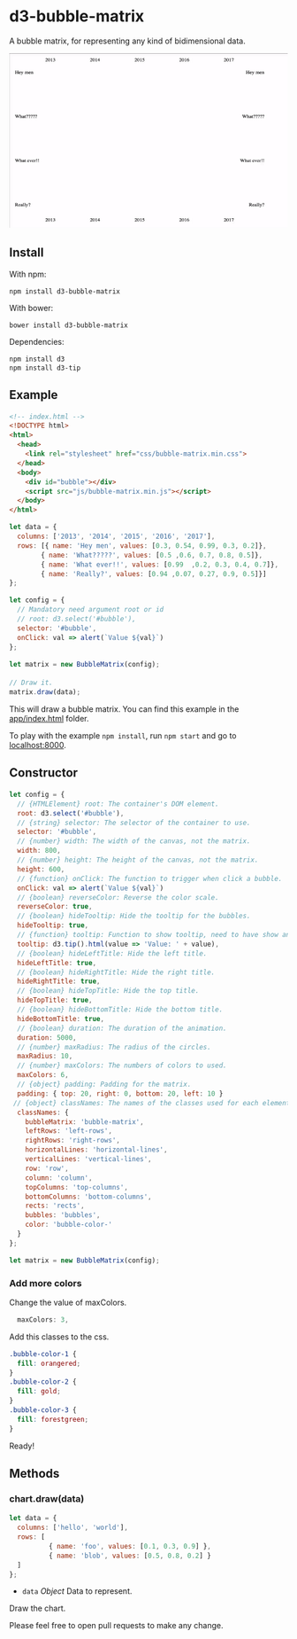 # d3-bubble-matrix

A bubble matrix, for representing any kind of bidimensional data.

![bubble-matrix](assets/bubble-matrix.gif)

## Install

With npm:

    npm install d3-bubble-matrix

With bower:

    bower install d3-bubble-matrix

Dependencies:

    npm install d3
    npm install d3-tip

## Example


```html
<!-- index.html -->
<!DOCTYPE html>
<html>
  <head>
    <link rel="stylesheet" href="css/bubble-matrix.min.css">
  </head>
  <body>
    <div id="bubble"></div>
    <script src="js/bubble-matrix.min.js"></script>
  </body>
</html>
```

```js
let data = {
  columns: ['2013', '2014', '2015', '2016', '2017'],
  rows: [{ name: 'Hey men', values: [0.3, 0.54, 0.99, 0.3, 0.2]},
        { name: 'What?????', values: [0.5 ,0.6, 0.7, 0.8, 0.5]},
        { name: 'What ever!!', values: [0.99  ,0.2, 0.3, 0.4, 0.7]},
        { name: 'Really?', values: [0.94 ,0.07, 0.27, 0.9, 0.5]}]
};
```

```js
let config = {
  // Mandatory need argument root or id
  // root: d3.select('#bubble'),
  selector: '#bubble',
  onClick: val => alert(`Value ${val}`)
};
```

```js
let matrix = new BubbleMatrix(config);

// Draw it.
matrix.draw(data);
```

This will draw a bubble matrix. You can find this example in the [app/index.html](/app/index.html) folder.

To play with the example `npm
install`, run `npm start` and go to
[localhost:8000](http://localhost:8000/).

## Constructor

```js
let config = {
  // {HTMLElement} root: The container's DOM element.
  root: d3.select('#bubble'),
  // {string} selector: The selector of the container to use.
  selector: '#bubble',
  // {number} width: The width of the canvas, not the matrix.
  width: 800,
  // {number} height: The height of the canvas, not the matrix.
  height: 600,
  // {function} onClick: The function to trigger when click a bubble.
  onClick: val => alert(`Value ${val}`)
  // {boolean} reverseColor: Reverse the color scale.
  reverseColor: true,
  // {boolean} hideTooltip: Hide the tooltip for the bubbles.
  hideTooltip: true,
  // {function} tooltip: Function to show tooltip, need to have show and hide method.
  tooltip: d3.tip().html(value => 'Value: ' + value),
  // {boolean} hideLeftTitle: Hide the left title.
  hideLeftTitle: true,
  // {boolean} hideRightTitle: Hide the right title.
  hideRightTitle: true,
  // {boolean} hideTopTitle: Hide the top title.
  hideTopTitle: true,
  // {boolean} hideBottomTitle: Hide the bottom title.
  hideBottomTitle: true,
  // {boolean} duration: The duration of the animation.
  duration: 5000,
  // {number} maxRadius: The radius of the circles.
  maxRadius: 10,
  // {number} maxColors: The numbers of colors to used.
  maxColors: 6,
  // {object} padding: Padding for the matrix.
  padding: { top: 20, right: 0, bottom: 20, left: 10 }
 // {object} classNames: The names of the classes used for each element.
  classNames: {
    bubbleMatrix: 'bubble-matrix',
    leftRows: 'left-rows',
    rightRows: 'right-rows',
    horizontalLines: 'horizontal-lines',
    verticalLines: 'vertical-lines',
    row: 'row',
    column: 'column',
    topColumns: 'top-columns',
    bottomColumns: 'bottom-columns',
    rects: 'rects',
    bubbles: 'bubbles',
    color: 'bubble-color-'
  }
};
```

```js
let matrix = new BubbleMatrix(config);
```

### Add more colors

Change the value of maxColors.
```js
  maxColors: 3,
```
Add this classes to the css.
```css
.bubble-color-1 {
  fill: orangered;
}
.bubble-color-2 {
  fill: gold;
}
.bubble-color-3 {
  fill: forestgreen;
}
```

Ready!

## Methods

### chart.draw(data)

```js
let data = {
  columns: ['hello', 'world'],
  rows: [
          { name: 'foo', values: [0.1, 0.3, 0.9] },
          { name: 'blob', values: [0.5, 0.8, 0.2] }
  ]
};
```
  * `data` *Object* Data to represent.

Draw the chart.

Please feel free to open pull requests to make any change.
